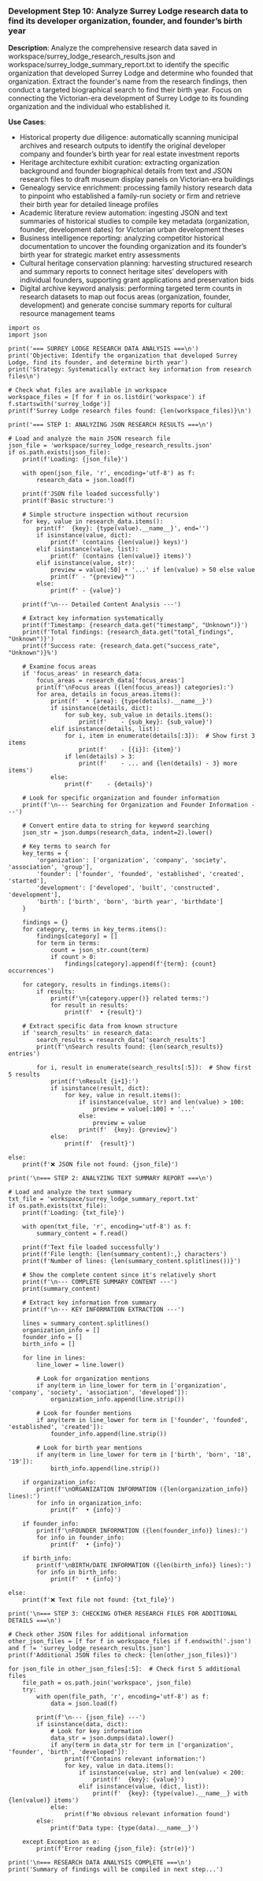 ### Development Step 10: Analyze Surrey Lodge research data to find its developer organization, founder, and founder’s birth year

**Description**: Analyze the comprehensive research data saved in workspace/surrey_lodge_research_results.json and workspace/surrey_lodge_summary_report.txt to identify the specific organization that developed Surrey Lodge and determine who founded that organization. Extract the founder's name from the research findings, then conduct a targeted biographical search to find their birth year. Focus on connecting the Victorian-era development of Surrey Lodge to its founding organization and the individual who established it.

**Use Cases**:
- Historical property due diligence: automatically scanning municipal archives and research outputs to identify the original developer company and founder’s birth year for real estate investment reports
- Heritage architecture exhibit curation: extracting organization background and founder biographical details from text and JSON research files to draft museum display panels on Victorian-era buildings
- Genealogy service enrichment: processing family history research data to pinpoint who established a family-run society or firm and retrieve their birth year for detailed lineage profiles
- Academic literature review automation: ingesting JSON and text summaries of historical studies to compile key metadata (organization, founder, development dates) for Victorian urban development theses
- Business intelligence reporting: analyzing competitor historical documentation to uncover the founding organization and its founder’s birth year for strategic market entry assessments
- Cultural heritage conservation planning: harvesting structured research and summary reports to connect heritage sites’ developers with individual founders, supporting grant applications and preservation bids
- Digital archive keyword analysis: performing targeted term counts in research datasets to map out focus areas (organization, founder, development) and generate concise summary reports for cultural resource management teams

```
import os
import json

print('=== SURREY LODGE RESEARCH DATA ANALYSIS ===\n')
print('Objective: Identify the organization that developed Surrey Lodge, find its founder, and determine birth year')
print('Strategy: Systematically extract key information from research files\n')

# Check what files are available in workspace
workspace_files = [f for f in os.listdir('workspace') if f.startswith('surrey_lodge')]
print(f'Surrey Lodge research files found: {len(workspace_files)}\n')

print('=== STEP 1: ANALYZING JSON RESEARCH RESULTS ===\n')

# Load and analyze the main JSON research file
json_file = 'workspace/surrey_lodge_research_results.json'
if os.path.exists(json_file):
    print(f'Loading: {json_file}')
    
    with open(json_file, 'r', encoding='utf-8') as f:
        research_data = json.load(f)
    
    print(f'JSON file loaded successfully')
    print(f'Basic structure:')
    
    # Simple structure inspection without recursion
    for key, value in research_data.items():
        print(f'  {key}: {type(value).__name__}', end='')
        if isinstance(value, dict):
            print(f' (contains {len(value)} keys)')
        elif isinstance(value, list):
            print(f' (contains {len(value)} items)')
        elif isinstance(value, str):
            preview = value[:50] + '...' if len(value) > 50 else value
            print(f' - "{preview}"')
        else:
            print(f' - {value}')
    
    print(f'\n--- Detailed Content Analysis ---')
    
    # Extract key information systematically
    print(f'Timestamp: {research_data.get("timestamp", "Unknown")}')
    print(f'Total findings: {research_data.get("total_findings", "Unknown")}')
    print(f'Success rate: {research_data.get("success_rate", "Unknown")}%')
    
    # Examine focus areas
    if 'focus_areas' in research_data:
        focus_areas = research_data['focus_areas']
        print(f'\nFocus areas ({len(focus_areas)} categories):')
        for area, details in focus_areas.items():
            print(f'  • {area}: {type(details).__name__}')
            if isinstance(details, dict):
                for sub_key, sub_value in details.items():
                    print(f'    - {sub_key}: {sub_value}')
            elif isinstance(details, list):
                for i, item in enumerate(details[:3]):  # Show first 3 items
                    print(f'    - [{i}]: {item}')
                if len(details) > 3:
                    print(f'    - ... and {len(details) - 3} more items')
            else:
                print(f'    - {details}')
    
    # Look for specific organization and founder information
    print(f'\n--- Searching for Organization and Founder Information ---')
    
    # Convert entire data to string for keyword searching
    json_str = json.dumps(research_data, indent=2).lower()
    
    # Key terms to search for
    key_terms = {
        'organization': ['organization', 'company', 'society', 'association', 'group'],
        'founder': ['founder', 'founded', 'established', 'created', 'started'],
        'development': ['developed', 'built', 'constructed', 'development'],
        'birth': ['birth', 'born', 'birth year', 'birthdate']
    }
    
    findings = {}
    for category, terms in key_terms.items():
        findings[category] = []
        for term in terms:
            count = json_str.count(term)
            if count > 0:
                findings[category].append(f'{term}: {count} occurrences')
    
    for category, results in findings.items():
        if results:
            print(f'\n{category.upper()} related terms:')
            for result in results:
                print(f'  • {result}')
    
    # Extract specific data from known structure
    if 'search_results' in research_data:
        search_results = research_data['search_results']
        print(f'\nSearch results found: {len(search_results)} entries')
        
        for i, result in enumerate(search_results[:5]):  # Show first 5 results
            print(f'\nResult {i+1}:')
            if isinstance(result, dict):
                for key, value in result.items():
                    if isinstance(value, str) and len(value) > 100:
                        preview = value[:100] + '...'
                    else:
                        preview = value
                    print(f'  {key}: {preview}')
            else:
                print(f'  {result}')
    
else:
    print(f'❌ JSON file not found: {json_file}')

print('\n=== STEP 2: ANALYZING TEXT SUMMARY REPORT ===\n')

# Load and analyze the text summary
txt_file = 'workspace/surrey_lodge_summary_report.txt'
if os.path.exists(txt_file):
    print(f'Loading: {txt_file}')
    
    with open(txt_file, 'r', encoding='utf-8') as f:
        summary_content = f.read()
    
    print(f'Text file loaded successfully')
    print(f'File length: {len(summary_content):,} characters')
    print(f'Number of lines: {len(summary_content.splitlines())}')
    
    # Show the complete content since it's relatively short
    print(f'\n--- COMPLETE SUMMARY CONTENT ---')
    print(summary_content)
    
    # Extract key information from summary
    print(f'\n--- KEY INFORMATION EXTRACTION ---')
    
    lines = summary_content.splitlines()
    organization_info = []
    founder_info = []
    birth_info = []
    
    for line in lines:
        line_lower = line.lower()
        
        # Look for organization mentions
        if any(term in line_lower for term in ['organization', 'company', 'society', 'association', 'developed']):
            organization_info.append(line.strip())
        
        # Look for founder mentions
        if any(term in line_lower for term in ['founder', 'founded', 'established', 'created']):
            founder_info.append(line.strip())
        
        # Look for birth year mentions
        if any(term in line_lower for term in ['birth', 'born', '18', '19']):
            birth_info.append(line.strip())
    
    if organization_info:
        print(f'\nORGANIZATION INFORMATION ({len(organization_info)} lines):')
        for info in organization_info:
            print(f'  • {info}')
    
    if founder_info:
        print(f'\nFOUNDER INFORMATION ({len(founder_info)} lines):')
        for info in founder_info:
            print(f'  • {info}')
    
    if birth_info:
        print(f'\nBIRTH/DATE INFORMATION ({len(birth_info)} lines):')
        for info in birth_info:
            print(f'  • {info}')
    
else:
    print(f'❌ Text file not found: {txt_file}')

print('\n=== STEP 3: CHECKING OTHER RESEARCH FILES FOR ADDITIONAL DETAILS ===\n')

# Check other JSON files for additional information
other_json_files = [f for f in workspace_files if f.endswith('.json') and f != 'surrey_lodge_research_results.json']
print(f'Additional JSON files to check: {len(other_json_files)}')

for json_file in other_json_files[:5]:  # Check first 5 additional files
    file_path = os.path.join('workspace', json_file)
    try:
        with open(file_path, 'r', encoding='utf-8') as f:
            data = json.load(f)
        
        print(f'\n--- {json_file} ---')
        if isinstance(data, dict):
            # Look for key information
            data_str = json.dumps(data).lower()
            if any(term in data_str for term in ['organization', 'founder', 'birth', 'developed']):
                print(f'Contains relevant information:')
                for key, value in data.items():
                    if isinstance(value, str) and len(value) < 200:
                        print(f'  {key}: {value}')
                    elif isinstance(value, (dict, list)):
                        print(f'  {key}: {type(value).__name__} with {len(value)} items')
            else:
                print(f'No obvious relevant information found')
        else:
            print(f'Data type: {type(data).__name__}')
    
    except Exception as e:
        print(f'Error reading {json_file}: {str(e)}')

print('\n=== RESEARCH DATA ANALYSIS COMPLETE ===\n')
print('Summary of findings will be compiled in next step...')
```